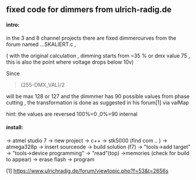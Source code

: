 ## fixed code for dimmers from  ulrich-radig.de

#### intro:
in the 3 and 8 channel projects there are fixed 
dimmercurves from the forum named ...SKALIERT.c , 

( with the original calculation , dimming starts from ~35 % or dmx value 75 , this is also the point where voltage drops below 10v)

Since 
> (255-DMX_VAL)/2

will be max 128 or 127  and the dimmmer has 90 possible values from phase cutting ,
 the transformation is done as suggested in his forum[1] via valMap

hint: the values are reversed 100%=0 ,0%=90 internal 

#### install:
-> atmel studio 7 -> new project -> c++ -> stk5000 (find com .. ) -> atmega328p -> insert sourceode -> build solution (f7) -> "tools→add target" -> "tools→device programming" -> "read"(top) ->memories (check for build to appear) -> erase flash -> program 



[1]  https://www.ulrichradig.de/forum/viewtopic.php?f=53&t=2656s
